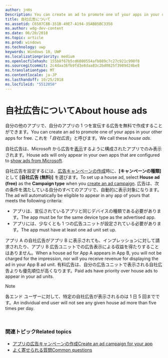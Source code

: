 ```yaml
---
author: jnHs
Description: You can create an ad to promote one of your apps in your other apps, for free. We call these house ads.
title: 自社広告について
ms.assetid: C6507C8B-351B-49E7-A194-35AB05BC3358
ms.author: wdg-dev-content
ms.date: 06/20/2018
ms.topic: article
ms.prod: windows
ms.technology: uwp
keywords: Windows 10, UWP
ms.localizationpriority: medium
ms.openlocfilehash: 155b8f67b5cd6080554afb889c7c27c921c998f8
ms.sourcegitcommit: 2c4daa36fb9fd3e8daa83c2bd0825f3989d24be8
ms.translationtype: MT
ms.contentlocale: ja-JP
ms.lasthandoff: 10/25/2018
ms.locfileid: "5512050"
---
```

# <a name="about-house-ads"></a><span data-ttu-id="78b2e-103">自社広告について</span><span class="sxs-lookup"><span data-stu-id="78b2e-103">About house ads</span></span>


<span data-ttu-id="78b2e-104">自分の他のアプリで、自分のアプリの 1 つを宣伝する広告を無料で作成することができます。</span><span class="sxs-lookup"><span data-stu-id="78b2e-104">You can create an ad to promote one of your apps in your other apps for free.</span></span> <span data-ttu-id="78b2e-105">これを「*自社広告*」と呼びます。</span><span class="sxs-lookup"><span data-stu-id="78b2e-105">We call these *house ads*.</span></span>

<span data-ttu-id="78b2e-106">自社広告は、Microsoft から広告を[表示](../monetize/display-ads-in-your-app.md)するように構成されたアプリでのみ表示されます。</span><span class="sxs-lookup"><span data-stu-id="78b2e-106">House ads will only appear in your own apps that are configured to [show ads from Microsoft](../monetize/display-ads-in-your-app.md).</span></span>

<span data-ttu-id="78b2e-107">自社広告を設定するには、[広告キャンペーンの作成](create-an-ad-campaign-for-your-app.md)時に、**[キャンペーンの種類]** として **[自社広告 (無料)]** を選びます。</span><span class="sxs-lookup"><span data-stu-id="78b2e-107">To set up a house ad, select **House ad (free)** as the **Campaign type** when you [create an ad campaign](create-an-ad-campaign-for-your-app.md).</span></span> <span data-ttu-id="78b2e-108">広告は、次の条件を満たしている自分のすべてのアプリで、自動的に表示対象になります。</span><span class="sxs-lookup"><span data-stu-id="78b2e-108">The ad will automatically be eligible to appear in any app of yours that meets the following criteria:</span></span>

-   <span data-ttu-id="78b2e-109">アプリは、宣伝されているアプリと同じデバイスの種類である必要があります。</span><span class="sxs-lookup"><span data-stu-id="78b2e-109">The app must be for the same device type as the advertised app.</span></span>
-   <span data-ttu-id="78b2e-110">アプリには、少なくとも 1 つの広告ユニットが設定されている必要があります。</span><span class="sxs-lookup"><span data-stu-id="78b2e-110">The app must have at least one ad unit set up.</span></span>

<span data-ttu-id="78b2e-111">アプリ A の自社広告がアプリ B に表示されても、インプレッションに対して請求されたり、アプリ B 広告ユニットでの広告表示による収益を得たりすることはありません。</span><span class="sxs-lookup"><span data-stu-id="78b2e-111">When a house ad for App A appears in App B, you will not be charged for the impression, nor will you receive revenue for displaying the ad in your App B ad unit.</span></span> <span data-ttu-id="78b2e-112">有料広告は、自分の広告ユニットで表示される自社広告よりも優先順位が高くなります。</span><span class="sxs-lookup"><span data-stu-id="78b2e-112">Paid ads have priority over house ads to appear in your ad units.</span></span>

>[!NOTE]
> <span data-ttu-id="78b2e-113">各エンド ユーザーに対して、特定の自社広告が表示されるのは 1 日 5 回までです。</span><span class="sxs-lookup"><span data-stu-id="78b2e-113">An individual end user will not see any given house ad more than five times per day.</span></span>

 

### <a name="related-topics"></a><span data-ttu-id="78b2e-114">関連トピック</span><span class="sxs-lookup"><span data-stu-id="78b2e-114">Related topics</span></span>


* [<span data-ttu-id="78b2e-115">アプリの広告キャンペーンの作成</span><span class="sxs-lookup"><span data-stu-id="78b2e-115">Create an ad campaign for your app</span></span>](create-an-ad-campaign-for-your-app.md)
* [<span data-ttu-id="78b2e-116">よく寄せられる質問</span><span class="sxs-lookup"><span data-stu-id="78b2e-116">Common questions</span></span>](common-questions.md)
